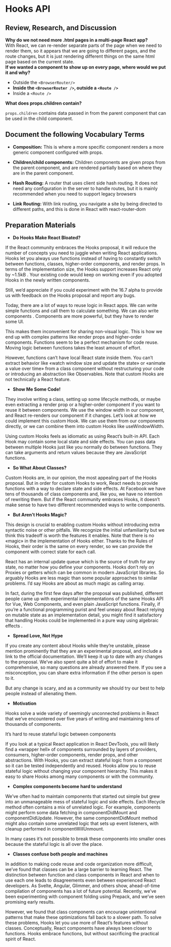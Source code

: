 # Hooks API

## Review, Research, and Discussion



**Why do we not need more .html pages in a multi-page React app?**   
With React, we can re-render separate parts of the page when we need to render them, so it appears that we are going to different pages, and the route changes, but it is just rendering different things on the same html page based on the current state.     
**If we wanted a component to show up on every page, where would we put it and why?**
 -  Outside the `<BrowserRouter/>` 
 - **Inside the `<BrowserRouter />`, outside a `<Route />`**
 -  Inside a `<Route />` 

**What does props.children contain?**

`props.children` contains data passed in from the parent component that can be used in the child component. 

## Document the following Vocabulary Terms

* **Composition:** This is where a more specific component renders a more generic component configured with props.

* **Children/child components:** Children components are given props from the parent component, and are rendered partially based on where they are in the parent component.

* **Hash Routing:**  A router that uses client side hash routing. It does not need any configuration in the server to handle routes, but it is mainly recommended when you need to support legacy browsers

* **Link Routing:** With link routing, you navigate a site by being directed to different paths, and this is done in React with react-router-dom

## Preparation Materials


* **Do Hooks Make React Bloated?**

If the React community embraces the Hooks proposal, it will reduce the number of concepts you need to juggle when writing React applications. Hooks let you always use functions instead of having to constantly switch between functions, classes, higher-order components, and render props. In terms of the implementation size, the Hooks support increases React only by ~1.5kB . Your existing code would keep on working even if you adopted Hooks in the newly written components.

Still, we’d appreciate if you could experiment with the 16.7 alpha to provide us with feedback on the Hooks proposal and report any bugs.

Today, there are a lot of ways to reuse logic in React apps. We can write simple functions and call them to calculate something. We can also write components . Components are more powerful, but they have to render some UI.

This makes them inconvenient for sharing non-visual logic. This is how we end up with complex patterns like render props and higher-order components. Functions seem to be a perfect mechanism for code reuse. Moving logic between functions takes the least amount of effort.

However, functions can’t have local React state inside them. You can’t extract behavior like «watch window size and update the state» or «animate a value over time» from a class component without restructuring your code or introducing an abstraction like Observables. Note that custom Hooks are not technically a React feature.

* **Show Me Some Code!**

They involve writing a class, setting up some lifecycle methods, or maybe even extracting a render prop or a higher-order component if you want to reuse it between components. We use the window width in our component, and React re-renders our component if it changes. Let’s look at how we could implement this custom Hook. We can use them from our components directly, or we can combine them into custom Hooks like useWindowWidth.

Using custom Hooks feels as idiomatic as using React’s built-in API. Each Hook may contain some local state and side effects. You can pass data between multiple Hooks just like you normally do between functions. They can take arguments and return values because they are JavaScript functions.

* **So What About Classes?**

Custom Hooks are, in our opinion, the most appealing part of the Hooks proposal. But in order for custom Hooks to work, React needs to provide functions with a way to declare state and side effects. At Facebook we have tens of thousands of class components and, like you, we have no intention of rewriting them. But if the React community embraces Hooks, it doesn’t make sense to have two different recommended ways to write components.

* **But Aren’t Hooks Magic?**

This design is crucial to enabling custom Hooks without introducing extra syntactic noise or other pitfalls. We recognize the initial unfamiliarity but we think this tradeoff is worth the features it enables. Note that there is no «magic» in the implementation of Hooks either. Thanks to the Rules of Hooks, their order is the same on every render, so we can provide the component with correct state for each call.

React has an internal update queue which is the source of truth for any state, no matter how you define your components. Hooks don’t rely on Proxies or getters which can be common in modern JavaScript libraries. So arguably Hooks are less magic than some popular approaches to similar problems. I’d say Hooks are about as much magic as calling array.

In fact, during the first few days after the proposal was published, different people came up with experimental implementations of the same Hooks API for Vue, Web Components, and even plain JavaScript functions. Finally, if you’re a functional programming purist and feel uneasy about React relying on mutable state as an implementation detail, you might find it satisfactory that handling Hooks could be implemented in a pure way using algebraic effects .

* **Spread Love, Not Hype**

If you create any content about Hooks while they’re unstable, please mention prominently that they are an experimental proposal, and include a link to the official documentation. We’ll keep it up to date with any changes to the proposal. We’ve also spent quite a bit of effort to make it comprehensive, so many questions are already answered there. If you see a misconception, you can share extra information if the other person is open to it.

But any change is scary, and as a community we should try our best to help people instead of alienating them.


* **Motivation**

Hooks solve a wide variety of seemingly unconnected problems in React that we’ve encountered over five years of writing and maintaining tens of thousands of components.

It’s hard to reuse stateful logic between components

If you look at a typical React application in React DevTools, you will likely find a «wrapper hell» of components surrounded by layers of providers, consumers, higher-order components, render props, and other abstractions. With Hooks, you can extract stateful logic from a component so it can be tested independently and reused. Hooks allow you to reuse stateful logic without changing your component hierarchy. This makes it easy to share Hooks among many components or with the community.

* **Complex components become hard to understand**

We’ve often had to maintain components that started out simple but grew into an unmanageable mess of stateful logic and side effects. Each lifecycle method often contains a mix of unrelated logic. For example, components might perform some data fetching in componentDidMount and componentDidUpdate. However, the same componentDidMount method might also contain some unrelated logic that sets up event listeners, with cleanup performed in componentWillUnmount.

In many cases it’s not possible to break these components into smaller ones because the stateful logic is all over the place.

* **Classes confuse both people and machines**

In addition to making code reuse and code organization more difficult, we’ve found that classes can be a large barrier to learning React. The distinction between function and class components in React and when to use each one leads to disagreements even between experienced React developers. As Svelte, Angular, Glimmer, and others show, ahead-of-time compilation of components has a lot of future potential. Recently, we’ve been experimenting with component folding using Prepack, and we’ve seen promising early results.

However, we found that class components can encourage unintentional patterns that make these optimizations fall back to a slower path. To solve these problems, Hooks let you use more of React’s features without classes. Conceptually, React components have always been closer to functions. Hooks embrace functions, but without sacrificing the practical spirit of React.
